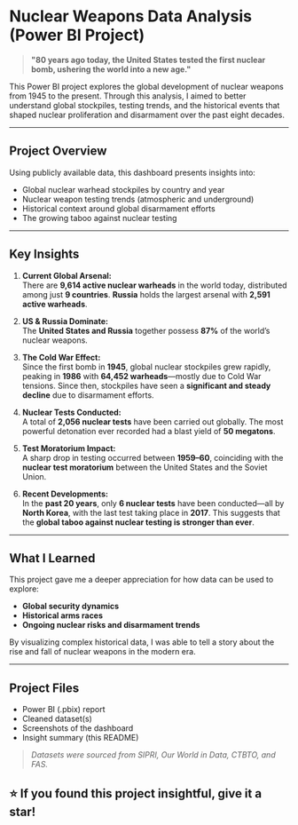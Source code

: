 # Nuclear Weapons Data Analysis (Power BI Project)

> **"80 years ago today, the United States tested the first nuclear bomb, ushering the world into a new age."**

This Power BI project explores the global development of nuclear weapons from 1945 to the present. Through this analysis, I aimed to better understand global stockpiles, testing trends, and the historical events that shaped nuclear proliferation and disarmament over the past eight decades.

---

## Project Overview

Using publicly available data, this dashboard presents insights into:

- Global nuclear warhead stockpiles by country and year  
- Nuclear weapon testing trends (atmospheric and underground)  
- Historical context around global disarmament efforts  
- The growing taboo against nuclear testing  

---

## Key Insights

1. **Current Global Arsenal:**  
   There are **9,614 active nuclear warheads** in the world today, distributed among just **9 countries**. **Russia** holds the largest arsenal with **2,591 active warheads**.

2. **US & Russia Dominate:**  
   The **United States and Russia** together possess **87%** of the world’s nuclear weapons.

3. **The Cold War Effect:**  
   Since the first bomb in **1945**, global nuclear stockpiles grew rapidly, peaking in **1986** with **64,452 warheads**—mostly due to Cold War tensions. Since then, stockpiles have seen a **significant and steady decline** due to disarmament efforts.

4. **Nuclear Tests Conducted:**  
   A total of **2,056 nuclear tests** have been carried out globally. The most powerful detonation ever recorded had a blast yield of **50 megatons**.

5. **Test Moratorium Impact:**  
   A sharp drop in testing occurred between **1959–60**, coinciding with the **nuclear test moratorium** between the United States and the Soviet Union.

6. **Recent Developments:**  
   In the **past 20 years**, only **6 nuclear tests** have been conducted—all by **North Korea**, with the last test taking place in **2017**. This suggests that the **global taboo against nuclear testing is stronger than ever**.

---

## What I Learned

This project gave me a deeper appreciation for how data can be used to explore:
- **Global security dynamics**
- **Historical arms races**
- **Ongoing nuclear risks and disarmament trends**

By visualizing complex historical data, I was able to tell a story about the rise and fall of nuclear weapons in the modern era.

---

## Project Files

- Power BI (.pbix) report  
- Cleaned dataset(s)  
- Screenshots of the dashboard  
- Insight summary (this README)

>  *Datasets were sourced from SIPRI, Our World in Data, CTBTO, and FAS.*


## ⭐️ If you found this project insightful, give it a star!

